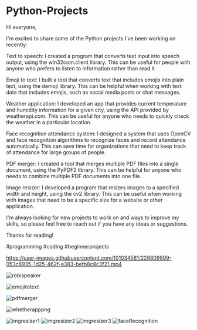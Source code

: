 # Python-Projects
Hi everyone,

I'm excited to share some of the Python projects I've been working on recently:

Text to speech: I created a program that converts text input into speech output, using the win32com.client library. This can be useful for people with anyone who prefers to listen to information rather than read it.

Emoji to text: I built a tool that converts text that includes emojis into plain text, using the demoji library. This can be helpful when working with text data that includes emojis, such as social media posts or chat messages.

Weather application: I developed an app that provides current temperature and humidity information for a given city, using the API provided by weatherapi.com. This can be useful for anyone who needs to quickly check the weather in a particular location.

Face recognition attendance system: I designed a system that uses OpenCV and face recognition algorithms to recognize faces and record attendance automatically. This can save time for organizations that need to keep track of attendance for large groups of people.

PDF merger: I created a tool that merges multiple PDF files into a single document, using the PyPDF2 library. This can be helpful for anyone who needs to combine multiple PDF documents into one file.

Image resizer: I developed a program that resizes images to a specified width and height, using the cv2 library. This can be useful when working with images that need to be a specific size for a website or other application.

I'm always looking for new projects to work on and ways to improve my skills, so please feel free to reach out if you have any ideas or suggestions.

Thanks for reading!

#programming #coding #beginnerprojects



https://user-images.githubusercontent.com/101034581/228809899-053c8935-1d25-462f-a383-befb8c8c3f21.mp4


![robispeaker](https://user-images.githubusercontent.com/101034581/228623719-9dbb784e-7af8-4bbe-ad06-ddfdcae0971d.png)

![emojitotext](https://user-images.githubusercontent.com/101034581/228623895-1064c3a8-6fa4-400a-89f9-a620c4c58c9b.png)

![pdfmerger](https://user-images.githubusercontent.com/101034581/228623934-75a3ddff-77ce-450e-9c66-9ac9494add54.png)

![whetherapppng](https://user-images.githubusercontent.com/101034581/228623642-503a129b-e08d-4634-9f98-4415711c5ce0.png)

![imgresizer1](https://user-images.githubusercontent.com/101034581/228623994-bc19018f-2115-4e97-b9dd-19a595642d9c.png)
![imgresizer2](https://user-images.githubusercontent.com/101034581/228624019-4a4ac1a1-c266-4670-84fd-e974356b237f.png)
![imgresizer3](https://user-images.githubusercontent.com/101034581/228624040-ad368914-3192-42a8-b47e-338eeac14f1c.png)
![faceRecognition](https://user-images.githubusercontent.com/101034581/228808294-51c109b9-9b10-4dc7-b5ab-13c70e89f7e3.png)
